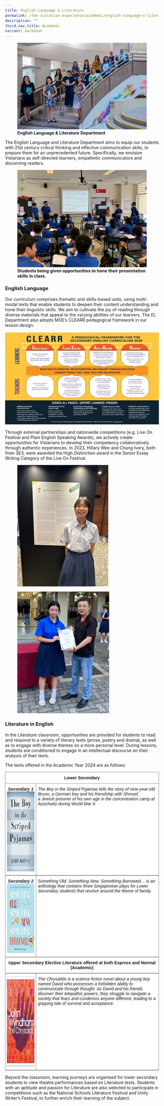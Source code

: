 ```yaml
---
title: English Language & Literature
permalink: /the-vistarian-experience/academic/english-language-n-literature/
description: ""
third_nav_title: Academic
variant: markdown
---
```

<figure>
<img src="/images/English%20Language%20%20Literature%20Department.jpg">
<figcaption> <strong>English Language &amp; Literature Department </strong> </figcaption>
</figure>

The English Language and Literature Department aims to equip our students with 21st century critical thinking and effective communication skills, to prepare them for an unprecedented future. Specifically, we envision Vistarians as self-directed learners, empathetic communicators and discerning readers. 

<figure>
<img src="/images/The%20Vistarian%20Experience/Academic/English1.jpg">
<figcaption> <strong>Students being given opportunities to hone their presentation skills in class. </strong> </figcaption>
</figure>


### English Language

Our curriculum comprises thematic and skills-based units, using multi-modal texts that enable students to deepen their content understanding and hone their linguistic skills. We aim to cultivate the joy of reading through diverse materials that appeal to the varying abilities of our learners. The EL Department also adopts MOE’s CLEARR pedagogical framework in our lesson design. 

![](/images/The%20Vistarian%20Experience/Academic/english2.jpg)

Through external partnerships and nationwide competitions (e.g. Live On Festival and Plain English Speaking Awards), we actively create opportunities for Vistarians to develop their competency collaboratively through authentic experiences. In 2023, Hillary Wee and Chang Ivory, both from 3E3, were awarded the High Distinction award in the Senior Essay Writing Category of the Live On Festival. 

<figure>
<img src="/images/The%20Vistarian%20Experience/Academic/english3.jpg">
</figure>

<figure>
<img src="/images/The%20Vistarian%20Experience/Academic/english4.jpg">
</figure>


### Literature in English &nbsp; &nbsp; &nbsp; &nbsp; &nbsp; &nbsp; &nbsp; &nbsp; &nbsp; &nbsp;

In the Literature classroom, opportunities are provided for students to read and respond to a variety of literary texts (prose, poetry and drama), as well as to engage with diverse themes on a more personal level. During lessons, students are conditioned to engage in an intellectual discourse on their analysis of their texts. 

The texts offered in the Academic Year 2024 are as follows:

<style type="text/css">
.tg  {border-collapse:collapse;border-spacing:0;}
.tg td{border-color:black;border-style:solid;border-width:1px;font-family:Arial, sans-serif;font-size:14px;
  overflow:hidden;padding:10px 5px;word-break:normal;}
.tg th{border-color:black;border-style:solid;border-width:1px;font-family:Arial, sans-serif;font-size:14px;
  font-weight:normal;overflow:hidden;padding:10px 5px;word-break:normal;}
.tg .tg-cdi7{background-color:#FFF;border-color:inherit;font-style:italic;font-weight:bold;text-align:center;vertical-align:top}
.tg .tg-fyfk{background-color:#FFF;border-color:inherit;font-weight:bold;text-align:center;vertical-align:top}
.tg .tg-1g8u{background-color:#FFF;border-color:inherit;font-style:italic;text-align:left;vertical-align:top}
.tg .tg-nbj5{background-color:#FFF;border-color:inherit;text-align:center;vertical-align:top}
.tg .tg-jxgv{background-color:#FFF;border-color:inherit;text-align:left;vertical-align:top}
</style>
<table class="tg">
<thead>
  <tr>
    <th class="tg-fyfk" colspan="2">Lower Secondary</th>
  </tr>
</thead>
<tbody>
  <tr>
    <td class="tg-cdi7">Secondary 1<br><img src="/images/EL-21iii.jpg" alt="EL-21iii.jpg" width="179" height="261"></td>
    <td class="tg-1g8u">The Boy in the Striped Pyjamas tells the story of nine-year-old Bruno, a German boy and his friendship with Shmuel, <br>a Jewish prisoner of his own age in the concentration camp at Auschwitz during World War II.</td>
  </tr>
  <tr>
    <td class="tg-cdi7">Secondary 2<span style="background-color:initial"> </span><br><img src="/images/EL-21iv2.jpg" alt="EL-21iv2.jpg" width="173" height="227"></td>
    <td class="tg-1g8u">Something Old, Something New, Something Borrowed… is an anthology that contains three Singaporean plays for Lower <span style="background-color:initial">Secondary students that revolve around the theme of family.</span></td>
  </tr>
  <tr>
    <th class="tg-fyfk" colspan="2">Upper Secondary Elective Literature offered at both Express and Normal (Academic)</th>
  </tr>
  <tr>
    <td class="tg-cdi7"><img src="/images/The%20Vistarian%20Experience/Academic/english5.jpg" alt="EL-21vi.jpg" width="192" height="293"></td>
    <td class="tg-1g8u">The Chrysalids is a science fiction novel about a young boy named David who possesses a forbidden ability to communicate through thought. As David and his friends discover their telepathic powers, they struggle to navigate a society that fears and condemns anyone different, leading to a gripping tale of survival and acceptance.</td>
  </tr>
</tbody>
</table>

Beyond the classroom, learning journeys are organised for lower secondary students to view theatre performances based on Literature texts. Students with an aptitude and passion for Literature are also selected to participate in competitions such as the National Schools Literature Festival and Unity Writer’s Festival, to further enrich their learning of the subject.